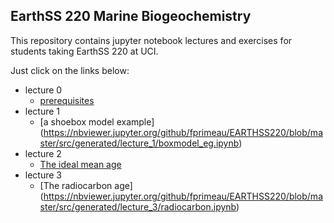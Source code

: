 ## EarthSS 220 Marine Biogeochemistry

This repository contains jupyter notebook lectures and exercises for students taking EarthSS 220 at UCI.

Just click on the links below:

- lecture 0
    - [prerequisites](src/generated/lecture_0/prerequisites.md)
- lecture 1
     - [a shoebox model example]
(https://nbviewer.jupyter.org/github/fprimeau/EARTHSS220/blob/master/src/generated/lecture_1/boxmodel_eg.ipynb)
- lecture 2
    - [The ideal mean age](https://nbviewer.jupyter.org/github/fprimeau/EARTHSS220/blob/master/src/generated/lecture_2/ideal_mean_age.ipynb)
- lecture 3
    - [The radiocarbon age]
(https://nbviewer.jupyter.org/github/fprimeau/EARTHSS220/blob/master/src/generated/lecture_3/radiocarbon.ipynb)

